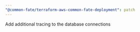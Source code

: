 ```yaml
---
"@common-fate/terraform-aws-common-fate-deployment": patch
---
```


Add additional tracing to the database connections
